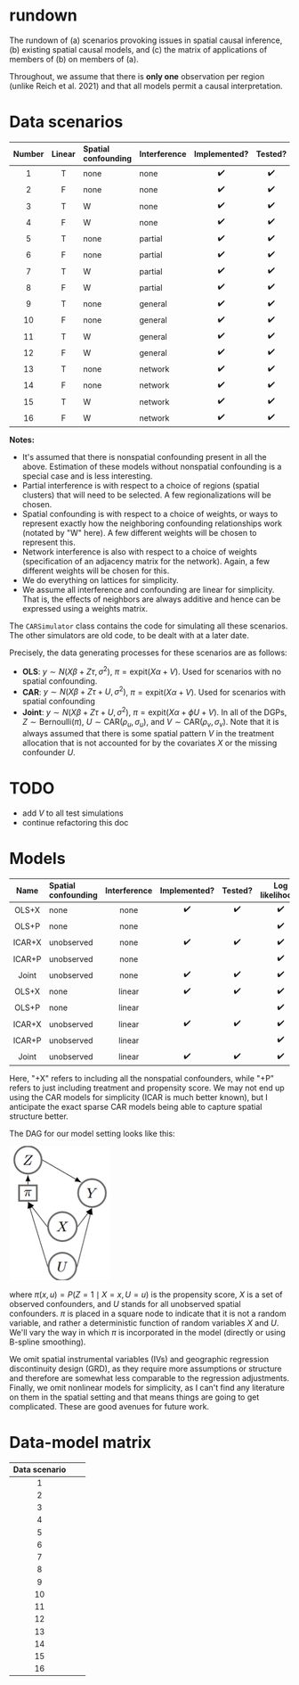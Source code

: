 # rundown
The rundown of (a) scenarios provoking issues in spatial causal inference, (b) existing spatial causal models, and (c) the matrix of applications of members of (b) on members of (a).

Throughout, we assume that there is **only one** observation per region (unlike Reich et al. 2021) and that all models permit a causal interpretation.

# Data scenarios

| Number | Linear | Spatial confounding | Interference |    Implemented?    |       Tested?      |
| :----: | :----: | :------------------ | :----------- | :----------------: | :----------------: |
|    1   |    T   | none                | none         | :heavy_check_mark: | :heavy_check_mark: |
|    2   |    F   | none                | none         | :heavy_check_mark: | :heavy_check_mark: |
|    3   |    T   | W                   | none         | :heavy_check_mark: | :heavy_check_mark: |
|    4   |    F   | W                   | none         | :heavy_check_mark: | :heavy_check_mark: |
|    5   |    T   | none                | partial      | :heavy_check_mark: | :heavy_check_mark: |
|    6   |    F   | none                | partial      | :heavy_check_mark: | :heavy_check_mark: |
|    7   |    T   | W                   | partial      | :heavy_check_mark: | :heavy_check_mark: |
|    8   |    F   | W                   | partial      | :heavy_check_mark: | :heavy_check_mark: |
|    9   |    T   | none                | general      | :heavy_check_mark: | :heavy_check_mark: |
|   10   |    F   | none                | general      | :heavy_check_mark: | :heavy_check_mark: |
|   11   |    T   | W                   | general      | :heavy_check_mark: | :heavy_check_mark: |
|   12   |    F   | W                   | general      | :heavy_check_mark: | :heavy_check_mark: |
|   13   |    T   | none                | network      | :heavy_check_mark: | :heavy_check_mark: |
|   14   |    F   | none                | network      | :heavy_check_mark: | :heavy_check_mark: |
|   15   |    T   | W                   | network      | :heavy_check_mark: | :heavy_check_mark: |
|   16   |    F   | W                   | network      | :heavy_check_mark: | :heavy_check_mark: |

**Notes:** 
- It's assumed that there is nonspatial confounding present in all the above. Estimation of these models
  without nonspatial confounding is a special case and is less interesting.
- Partial interference is with respect to a choice of regions (spatial clusters) that will need to be
  selected. A few regionalizations will be chosen.
- Spatial confounding is with respect to a choice of weights, or ways to represent exactly how the 
  neighboring confounding relationships work (notated by "W" here). A few different weights will
  be chosen to represent this.
- Network interference is also with respect to a choice of weights (specification of an adjacency matrix
  for the network). Again, a few different weights will be chosen for this.
- We do everything on lattices for simplicity.
- We assume all interference and confounding are linear for simplicity. That is, the effects of 
  neighbors are always additive and hence can be expressed using a weights matrix.

The `CARSimulator` class contains the code for simulating all these scenarios.
The other simulators are old code, to be dealt with at a later date.

Precisely, the data generating processes for these scenarios are as follows:
- **OLS**: $y \sim N(X\beta + Z\tau, \sigma^2)$, $\pi = \text{expit}(X\alpha + V)$.
  Used for scenarios with no spatial confounding.
- **CAR**: $y \sim N(X\beta + Z\tau + U, \sigma^2)$, $\pi = \text{expit}(X\alpha + V)$. 
  Used for scenarios with spatial confounding
- **Joint**: $y \sim N(X\beta + Z\tau + U, \sigma^2)$, $\pi = \text{expit}(X\alpha + \phi U + V)$.
In all of the DGPs, $Z \sim \text{Bernoulli}(\pi)$, $U \sim \text{CAR}(\rho_u, \sigma_u)$, and $V \sim \text{CAR}(\rho_v, \sigma_v)$.
Note that it is always assumed that there is some spatial pattern $V$ in the treatment allocation that is not accounted for by the covariates $X$ or the missing confounder $U$.

# TODO
- add $V$ to all test simulations
- continue refactoring this doc


# Models
| Name  | Spatial confounding | Interference | Implemented?       | Tested?            | Log likelihood? | Posterior predictive? |
|:-----:|:--------------------|:------------:|:------------------:|:------------------:|:----------------:|:---------------------:|
| OLS+X | none                | none         | :heavy_check_mark: | :heavy_check_mark: |:heavy_check_mark:|:heavy_check_mark:     |
| OLS+P | none                | none         |                    |                    |:heavy_check_mark:|:heavy_check_mark:     |
| ICAR+X| unobserved          | none         | :heavy_check_mark: | :heavy_check_mark: |:heavy_check_mark:|:heavy_check_mark:     |
| ICAR+P| unobserved          | none         |                    |                    |:heavy_check_mark:|:heavy_check_mark:     |
| Joint | unobserved          | none         | :heavy_check_mark: | :heavy_check_mark: |:heavy_check_mark:|                       |
| OLS+X | none                | linear       | :heavy_check_mark: | :heavy_check_mark: |:heavy_check_mark:|:heavy_check_mark:     |
| OLS+P | none                | linear       |                    |                    |:heavy_check_mark:|:heavy_check_mark:     |
| ICAR+X| unobserved          | linear       | :heavy_check_mark: | :heavy_check_mark: |:heavy_check_mark:|:heavy_check_mark:     |
| ICAR+P| unobserved          | linear       |                    |                    |:heavy_check_mark:|:heavy_check_mark:     |
| Joint | unobserved          | linear       | :heavy_check_mark: | :heavy_check_mark: |:heavy_check_mark:|                       |

Here, "+X" refers to including all the nonspatial confounders, while "+P" refers to just including treatment and propensity score.
We may not end up using the CAR models for simplicity (ICAR is much better known), but I anticipate the exact sparse CAR models being able to capture spatial structure better.

The DAG for our model setting looks like this:

![image](confounding-setting.png)

where $\pi(x, u) = P(Z = 1 \mid X = x, U = u)$ is the propensity score, $X$ is a set of observed confounders, and $U$ stands for all unobserved spatial confounders.
$\pi$ is placed in a square node to indicate that it is not a random variable, and rather a deterministic function of random variables $X$ and $U$.
We'll vary the way in which $\pi$ is incorporated in the model (directly or using B-spline smoothing).

We omit spatial instrumental variables (IVs) and geographic regression discontinuity design (GRD), as they require more assumptions or structure and therefore are somewhat less comparable to the regression adjustments.
Finally, we omit nonlinear models for simplicity, as I can't find any literature on them in the spatial setting and that means things are going to get complicated.
These are good avenues for future work.

# Data-model matrix
| Data scenario | | |
| :-----------: |-|-|
|       1       | | |
|       2       | | |
|       3       | | |
|       4       | | |
|       5       | | |
|       6       | | |
|       7       | | |
|       8       | | |
|       9       | | |
|      10       | | |
|      11       | | |
|      12       | | |
|      13       | | |
|      14       | | |
|      15       | | |
|      16       | | |
